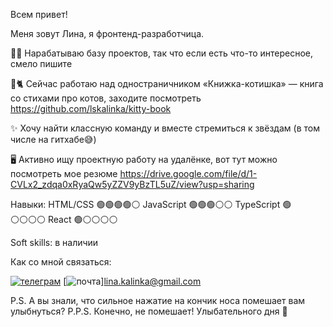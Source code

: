 Всем привет!

Меня зовут Лина, я фронтенд-разработчица. 

✍🏻 Нарабатываю базу проектов, так что если есть что-то интересное, смело пишите

📖🐈 Сейчас работаю над одностраничником «Книжка-котишка» — книга со стихами про котов, заходите посмотреть https://github.com/lskalinka/kitty-book

✨ Хочу найти классную команду и вместе стремиться к звёздам (в том числе на гитхабе😅)

🖥 Активно ищу проектную работу на удалёнке, вот тут можно посмотреть мое резюме https://drive.google.com/file/d/1-CVLx2_zdqa0xRyaQw5yZZV9yBzTL5uZ/view?usp=sharing

Навыки:
HTML/CSS 🟢🟢🟢🟢⚪️
JavaScript 🟢🟢🟢⚪️⚪️
TypeScript 🟢⚪️⚪️⚪️⚪️
React 🟢⚪️⚪️⚪️⚪️

Soft skills: в наличии

Как со мной связаться:

[![телеграм](https://github.com/user-attachments/assets/24580334-c078-4e90-b9a6-a5f7ac9e1911)](https://t.me/linka_kalinka)
[![почта](https://github.com/user-attachments/assets/70635cc7-dfc6-4634-b503-cabb4c1a9e62)][lina.kalinka@gmail.com](mailto:lina.kalinka@gmail.com)

P.S. А вы знали, что сильное нажатие на кончик носа помешает вам улыбнуться?
P.P.S. Конечно, не помешает! Улыбательного дня 🥰
